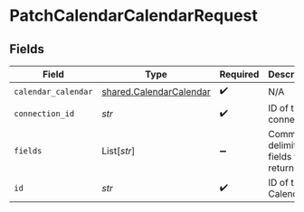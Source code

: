 # PatchCalendarCalendarRequest


## Fields

| Field                                                              | Type                                                               | Required                                                           | Description                                                        |
| ------------------------------------------------------------------ | ------------------------------------------------------------------ | ------------------------------------------------------------------ | ------------------------------------------------------------------ |
| `calendar_calendar`                                                | [shared.CalendarCalendar](../../models/shared/calendarcalendar.md) | :heavy_check_mark:                                                 | N/A                                                                |
| `connection_id`                                                    | *str*                                                              | :heavy_check_mark:                                                 | ID of the connection                                               |
| `fields`                                                           | List[*str*]                                                        | :heavy_minus_sign:                                                 | Comma-delimited fields to return                                   |
| `id`                                                               | *str*                                                              | :heavy_check_mark:                                                 | ID of the Calendar                                                 |
